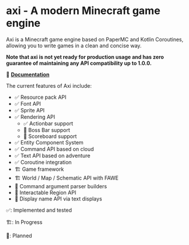 # axi - A modern Minecraft game engine

Axi is a Minecraft game engine based on PaperMC and Kotlin
Coroutines, allowing you to write games in a clean and concise
way.

**Note that axi is not yet ready for production usage
and has zero guarantee of maintaining any API compatibility
up to 1.0.0.**

🔗 **[Documentation](https://axi.radsteve.net/)**

The current features of Axi include:

- ✅ Resource pack API
- ✅ Font API
- ✅ Sprite API
- ✅ Rendering API
  - ✅ Actionbar support
  - 📝 Boss Bar support
  - 📝 Scoreboard support
- ✅ Entity Component System
- ✅ Command API based on cloud
- ✅ Text API based on adventure
- ✅ Coroutine integration
- 🏗️ Game framework
- 🏗️ World / Map / Schematic API with FAWE
- 📝 Command argument parser builders
- 📝 Interactable Region API
- 📝 Display name API via text displays

✅: Implemented and tested

🏗️: In Progress

📝: Planned
